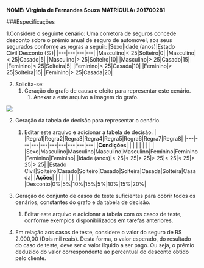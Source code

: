 **NOME: Virgínia de Fernandes Souza** 
**MATRÍCULA: 201700281**

###Especificações

1.Considere o seguinte cenário: Uma corretora de seguros concede desconto sobre o prêmio anual de seguro de automóvel, aos seus segurados conforme as regras a seguir:
|Sexo|Idade (anos)|Estado Civil|Desconto (%)|
|---|---|---|---|
|Masculino|< 25|Solteiro|0|
|Masculino|< 25|Casado|5|
|Masculino|> 25|Solteiro|10|
|Masculino|> 25|Casado|15|
|Feminino|< 25|Solteira|5|
|Feminino|< 25|Casada|10|
|Feminino|> 25|Solteira|15|
|Feminino|> 25|Casada|20|

2. Solicita-se:
   1. Geração do grafo de causa e efeito para representar este cenário.
      1. Anexar a este arquivo a imagem do grafo.
<img src="grafo_de_causa_e_efeito.png">



   2. Geração da tabela de decisão para representar o cenário.
      1. Editar este arquivo e adicionar a tabela de decisão.
| |Regra1|Regra2|Regra3|Regra4|Regra5|Regra6|Regra7|Regra8|
|---|---|---|---|---|---|---|---|---|
|**Condições**| | | | | | | | |
|Sexo|Masculino|Masculino|Masculino|Masculino|Feminino|Feminino|Feminino|Feminino|
|Idade (anos)|< 25|< 25|> 25|> 25|< 25|< 25|> 25|> 25|
|Estado Civil|Solteiro|Casado|Solteiro|Casado|Solteira|Casada|Solteira|Casada|
|**Ações**| | | | | | | | |
|Desconto|0%|5%|10%|15%|5%|10%|15%|20%|

   3. Geração do conjunto de casos de teste suficientes para cobrir todos os cenários, constantes do grafo e da tabela de decisão.
      1. Editar este arquivo e adicionar a tabela com os casos de teste, conforme exemplos disponibilizados em tarefas anteriores.


   4. Em relação aos casos de teste, considere o valor do seguro de R$ 2.000,00 (Dois mil reais). Desta forma, o valor esperado, do resultado do caso de teste, deve ser o valor líquido a ser pago. Ou seja, o prêmio deduzido do valor correspondente ao percentual do desconto obtido pelo cliente.

